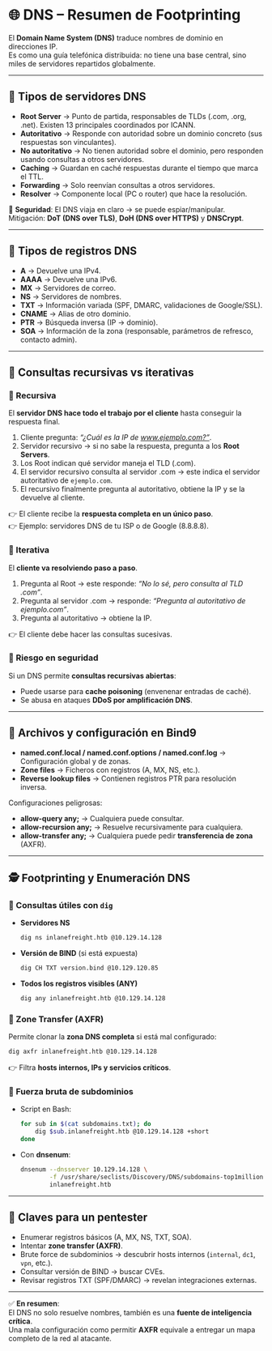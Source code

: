 # 🌐 DNS – Resumen de Footprinting

El **Domain Name System (DNS)** traduce nombres de dominio en direcciones IP.  
Es como una guía telefónica distribuida: no tiene una base central, sino miles de servidores repartidos globalmente.

---

## 📌 Tipos de servidores DNS
- **Root Server** → Punto de partida, responsables de TLDs (.com, .org, .net). Existen 13 principales coordinados por ICANN.  
- **Autoritativo** → Responde con autoridad sobre un dominio concreto (sus respuestas son vinculantes).  
- **No autoritativo** → No tienen autoridad sobre el dominio, pero responden usando consultas a otros servidores.  
- **Caching** → Guardan en caché respuestas durante el tiempo que marca el TTL.  
- **Forwarding** → Solo reenvían consultas a otros servidores.  
- **Resolver** → Componente local (PC o router) que hace la resolución.

🔐 **Seguridad**: El DNS viaja en claro → se puede espiar/manipular.  
Mitigación: **DoT (DNS over TLS)**, **DoH (DNS over HTTPS)** y **DNSCrypt**.

---

## 📌 Tipos de registros DNS
- **A** → Devuelve una IPv4.  
- **AAAA** → Devuelve una IPv6.  
- **MX** → Servidores de correo.  
- **NS** → Servidores de nombres.  
- **TXT** → Información variada (SPF, DMARC, validaciones de Google/SSL).  
- **CNAME** → Alias de otro dominio.  
- **PTR** → Búsqueda inversa (IP → dominio).  
- **SOA** → Información de la zona (responsable, parámetros de refresco, contacto admin).

---

## 📌 Consultas recursivas vs iterativas

### 🔹 Recursiva
El **servidor DNS hace todo el trabajo por el cliente** hasta conseguir la respuesta final.
1. Cliente pregunta: *“¿Cuál es la IP de www.ejemplo.com?”*.  
2. Servidor recursivo → si no sabe la respuesta, pregunta a los **Root Servers**.  
3. Los Root indican qué servidor maneja el TLD (.com).  
4. El servidor recursivo consulta al servidor .com → este indica el servidor autoritativo de `ejemplo.com`.  
5. El recursivo finalmente pregunta al autoritativo, obtiene la IP y se la devuelve al cliente.

👉 El cliente recibe la **respuesta completa en un único paso**.  
👉 Ejemplo: servidores DNS de tu ISP o de Google (8.8.8.8).

### 🔹 Iterativa
El **cliente va resolviendo paso a paso**.  
1. Pregunta al Root → este responde: *“No lo sé, pero consulta al TLD .com”*.  
2. Pregunta al servidor .com → responde: *“Pregunta al autoritativo de ejemplo.com”*.  
3. Pregunta al autoritativo → obtiene la IP.

👉 El cliente debe hacer las consultas sucesivas.  

### 🚨 Riesgo en seguridad
Si un DNS permite **consultas recursivas abiertas**:
- Puede usarse para **cache poisoning** (envenenar entradas de caché).  
- Se abusa en ataques **DDoS por amplificación DNS**.  

---

## 📌 Archivos y configuración en Bind9
- **named.conf.local / named.conf.options / named.conf.log** → Configuración global y de zonas.  
- **Zone files** → Ficheros con registros (A, MX, NS, etc.).  
- **Reverse lookup files** → Contienen registros PTR para resolución inversa.  

Configuraciones peligrosas:
- **allow-query any;** → Cualquiera puede consultar.  
- **allow-recursion any;** → Resuelve recursivamente para cualquiera.  
- **allow-transfer any;** → Cualquiera puede pedir **transferencia de zona** (AXFR).  

---

## 🕵️ Footprinting y Enumeración DNS

### 🔹 Consultas útiles con `dig`
- **Servidores NS**  
  ```bash
  dig ns inlanefreight.htb @10.129.14.128
  ```
- **Versión de BIND** (si está expuesta)  
  ```bash
  dig CH TXT version.bind @10.129.120.85
  ```
- **Todos los registros visibles (ANY)**  
  ```bash
  dig any inlanefreight.htb @10.129.14.128
  ```

### 🔹 Zone Transfer (AXFR)
Permite clonar la **zona DNS completa** si está mal configurado:
```bash
dig axfr inlanefreight.htb @10.129.14.128
```
👉 Filtra **hosts internos, IPs y servicios críticos**.

### 🔹 Fuerza bruta de subdominios
- Script en Bash:  
  ```bash
  for sub in $(cat subdomains.txt); do 
      dig $sub.inlanefreight.htb @10.129.14.128 +short
  done
  ```
- Con **dnsenum**:  
  ```bash
  dnsenum --dnsserver 10.129.14.128 \
          -f /usr/share/seclists/Discovery/DNS/subdomains-top1million-110000.txt \
          inlanefreight.htb
  ```

---

## 📌 Claves para un pentester
- Enumerar registros básicos (A, MX, NS, TXT, SOA).  
- Intentar **zone transfer (AXFR)**.  
- Brute force de subdominios → descubrir hosts internos (`internal`, `dc1`, `vpn`, etc.).  
- Consultar versión de BIND → buscar CVEs.  
- Revisar registros TXT (SPF/DMARC) → revelan integraciones externas.  

---

✅ **En resumen**:  
El DNS no solo resuelve nombres, también es una **fuente de inteligencia crítica**.  
Una mala configuración como permitir **AXFR** equivale a entregar un mapa completo de la red al atacante.
